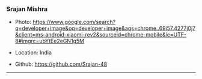### Srajan Mishra

- Photo: https://www.google.com/search?q=developer+image&oq=developer+image&aqs=chrome..69i57.4277j0j7&client=ms-android-xiaomi-rev2&sourceid=chrome-mobile&ie=UTF-8#imgrc=ubYtEe2eGN1g5M

- Location: India

- Github: https://github.com/Srajan-48

***
